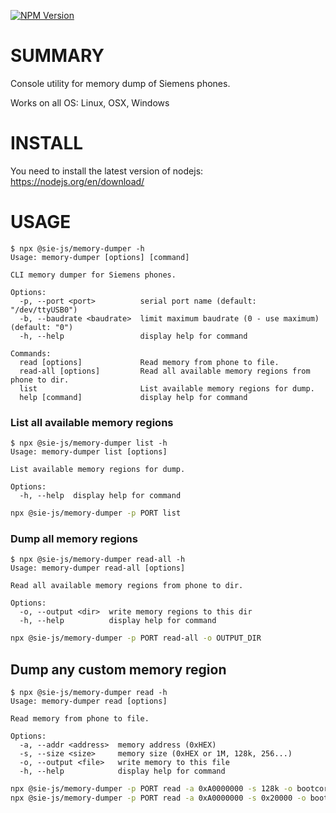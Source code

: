 [![NPM Version](https://img.shields.io/npm/v/%40sie-js%2Fserial)](https://www.npmjs.com/package/@sie-js/memory-dump)

# SUMMARY
Console utility for memory dump of Siemens phones.

Works on all OS: Linux, OSX, Windows

# INSTALL
You need to install the latest version of nodejs: https://nodejs.org/en/download/

# USAGE
```
$ npx @sie-js/memory-dumper -h
Usage: memory-dumper [options] [command]

CLI memory dumper for Siemens phones.

Options:
  -p, --port <port>          serial port name (default: "/dev/ttyUSB0")
  -b, --baudrate <baudrate>  limit maximum baudrate (0 - use maximum) (default: "0")
  -h, --help                 display help for command

Commands:
  read [options]             Read memory from phone to file.
  read-all [options]         Read all available memory regions from phone to dir.
  list                       List available memory regions for dump.
  help [command]             display help for command
```

### List all available memory regions
```
$ npx @sie-js/memory-dumper list -h
Usage: memory-dumper list [options]

List available memory regions for dump.

Options:
  -h, --help  display help for command
```
```bash
npx @sie-js/memory-dumper -p PORT list
```

### Dump all memory regions
```
$ npx @sie-js/memory-dumper read-all -h
Usage: memory-dumper read-all [options]

Read all available memory regions from phone to dir.

Options:
  -o, --output <dir>  write memory regions to this dir
  -h, --help          display help for command
```
```bash
npx @sie-js/memory-dumper -p PORT read-all -o OUTPUT_DIR
```

## Dump any custom memory region
```
$ npx @sie-js/memory-dumper read -h
Usage: memory-dumper read [options]

Read memory from phone to file.

Options:
  -a, --addr <address>  memory address (0xHEX)
  -s, --size <size>     memory size (0xHEX or 1M, 128k, 256...)
  -o, --output <file>   write memory to this file
  -h, --help            display help for command
```
```bash
npx @sie-js/memory-dumper -p PORT read -a 0xA0000000 -s 128k -o bootcore.bin
npx @sie-js/memory-dumper -p PORT read -a 0xA0000000 -s 0x20000 -o bootcore.bin
```
